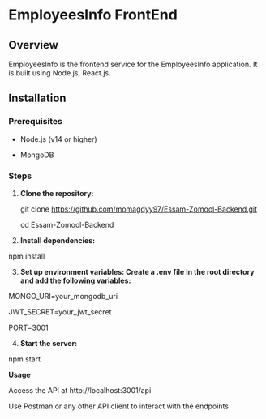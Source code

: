 # EmployeesInfo FrontEnd

## Overview

EmployeesInfo is the frontend service for the EmployeesInfo application. It is built using Node.js, React.js.

## Installation

### Prerequisites

- Node.js (v14 or higher)
  
- MongoDB

### Steps

1. **Clone the repository:**
   
   git clone https://github.com/momagdyy97/Essam-Zomool-Backend.git
   
   cd Essam-Zomool-Backend

3. **Install dependencies:**

npm install

3. **Set up environment variables: Create a .env file in the root directory and add the following variables:**

MONGO_URI=your_mongodb_uri

JWT_SECRET=your_jwt_secret

PORT=3001

4. **Start the server:**

npm start

**Usage**

Access the API at http://localhost:3001/api

Use Postman or any other API client to interact with the endpoints
